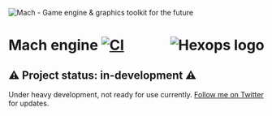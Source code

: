 <img alt="Mach - Game engine & graphics toolkit for the future" src="https://raw.githubusercontent.com/hexops/media/main/mach/logo_tagline_whitebg.svg"></img>

# Mach engine [![CI](https://github.com/hexops/engine/workflows/CI/badge.svg)](https://github.com/hexops/engine/actions) <a href="https://hexops.com"><img align="right" alt="Hexops logo" src="https://raw.githubusercontent.com/hexops/media/main/readme.svg"></img></a>

## ⚠️ Project status: in-development ⚠️

Under heavy development, not ready for use currently. [Follow me on Twitter](https://twitter.com/slimsag) for updates.
